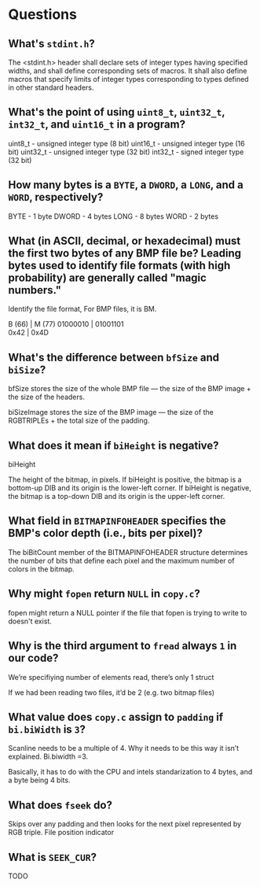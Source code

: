 # Questions

## What's `stdint.h`?
The <stdint.h> header shall declare sets of integer types having specified widths, and shall define corresponding sets of macros. It shall also define macros that specify limits of integer types corresponding to types defined in other standard headers.

## What's the point of using `uint8_t`, `uint32_t`, `int32_t`, and `uint16_t` in a program?

uint8_t  - unsigned integer type (8 bit)
uint16_t - unsigned integer type (16 bit)
uint32_t - unsigned integer type (32 bit)
int32_t  - signed integer type (32 bit)

## How many bytes is a `BYTE`, a `DWORD`, a `LONG`, and a `WORD`, respectively?

BYTE  - 1 byte
DWORD - 4 bytes
LONG  - 8 bytes
WORD  - 2 bytes

## What (in ASCII, decimal, or hexadecimal) must the first two bytes of any BMP file be? Leading bytes used to identify file formats (with high probability) are generally called "magic numbers."

Identify the file format, For BMP files, it is BM.
   
B (66)     |    M (77) 
01000010   |    01001101        
0x42       |    0x4D

## What's the difference between `bfSize` and `biSize`?

bfSize stores the size of the whole BMP file — the size of the BMP image + the size of the headers.

biSizeImage stores the size of the BMP image — the size of the RGBTRIPLEs + the total size of the padding.

## What does it mean if `biHeight` is negative?

biHeight

The height of the bitmap, in pixels. If biHeight is positive, the bitmap is a bottom-up DIB and its origin is the lower-left corner. If biHeight is negative, the bitmap is a top-down DIB and its origin is the upper-left corner.

## What field in `BITMAPINFOHEADER` specifies the BMP's color depth (i.e., bits per pixel)?

The biBitCount member of the BITMAPINFOHEADER structure determines the number of bits that define each pixel and the maximum number of colors in the bitmap.

## Why might `fopen` return `NULL` in `copy.c`?

fopen might return a NULL pointer if the file that fopen is trying to 
write to doesn't exist.

## Why is the third argument to `fread` always `1` in our code?

We’re specifiying number of elements read, there’s only 1 struct

If we had been reading two files, it’d be 2 (e.g. two bitmap files)

## What value does `copy.c` assign to `padding` if `bi.biWidth` is `3`?

Scanline needs to be a multiple of 4. Why it needs to be this way it isn’t explained. Bi.biwidth =3. 

Basically, it has to do with the CPU and intels standarization to 4 bytes, and a byte being 4 bits.

## What does `fseek` do?

Skips over any padding and then looks for the next pixel represented by RGB triple. File position indicator

## What is `SEEK_CUR`?

TODO
